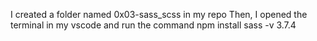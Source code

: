 I created a folder named 0x03-sass_scss in my repo Then, I opened the terminal
in my vscode and run the command npm install sass -v 3.7.4
